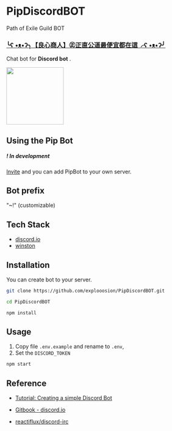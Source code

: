 # PipDiscordBOT

Path of Exile Guild BOT

### **[╰ʕ •ᴥ•ʔ╮【良心商人】㊣正直公道最便宜都在這╭ʕ •ᴥ•ʔ╯<Crafty>](https://web.poe.garena.tw/guild/profile/119610)**

Chat bot for **Discord bot** .
  
<img src="https://i.imgur.com/RZP1rAx.png" width="150" height="150">

## Using the Pip Bot

##### ! In development 
[Invite](https://discordapp.com/api/oauth2/authorize?client_id=414702149772247050&permissions=3668032&scope=bot) and you can add PipBot to your own server.

## Bot prefix
"~!" (customizable)

## Tech Stack

+ [discord.io](https://github.com/izy521/discord.io)
+ [winston](https://github.com/winstonjs/winston)


## Installation

You can create bot to your server.

```bash
git clone https://github.com/explooosion/PipDiscordBOT.git
```

```bash
cd PipDiscordBOT
```

```bash
npm install
```

## Usage

1. Copy file `.env.example` and rename to `.env`,  
2. Set the `DISCORD_TOKEN` 

```bash
npm start
```

## Reference

+ [Tutorial: Creating a simple Discord Bot](https://medium.com/@renesansz/tutorial-creating-a-simple-discord-bot-9465a2764dc0)

+ [Gitbook - discord.io](https://izy521.gitbooks.io/discord-io/content/)

+ [reactiflux/discord-irc](https://github.com/reactiflux/discord-irc/wiki/Creating-a-discord-bot-&-getting-a-token)